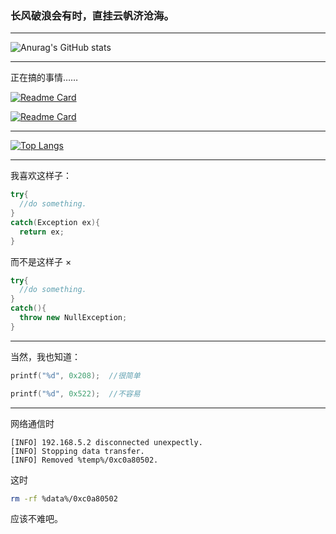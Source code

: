 ### 长风破浪会有时，直挂云帆济沧海。

---

![Anurag's GitHub stats](https://github-readme-stats.vercel.app/api?username=GreatHuang2007&show_icons=true&theme=vue&locale=cn)

---

正在搞的事情……

[![Readme Card](https://github-readme-stats.vercel.app/api/pin/?username=MarchStudio&repo=OGFrp)](https://github.com/MarchStudio/OGFrp)

[![Readme Card](https://github-readme-stats.vercel.app/api/pin/?username=MarchStudio&repo=GHSplasher)](https://github.com/MarchStudio/GHSplasher)

---

[![Top Langs](https://github-readme-stats.vercel.app/api/top-langs/?username=GreatHuang2007&locale=cn)](https://github.com/GreatHuang2007)

---

我喜欢这样子：
``` csharp
try{
  //do something.
}
catch(Exception ex){
  return ex;
}
```
而不是这样子 ×
``` csharp
try{
  //do something.
}
catch(){
  throw new NullException;
}
```

---

当然，我也知道：
``` cpp
printf("%d", 0x208);  //很简单
```
``` cpp
printf("%d", 0x522);  //不容易
```

---

网络通信时
```
[INFO] 192.168.5.2 disconnected unexpectly.
[INFO] Stopping data transfer.
[INFO] Removed %temp%/0xc0a80502.
```
这时
``` sh
rm -rf %data%/0xc0a80502
```
应该不难吧。
